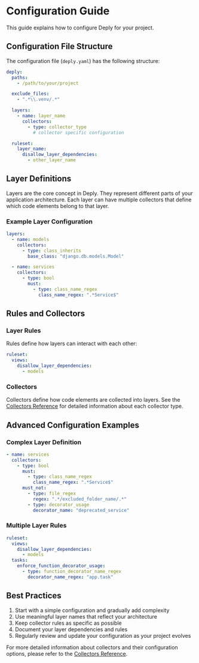 # Configuration Guide

This guide explains how to configure Deply for your project.

## Configuration File Structure

The configuration file (`deply.yaml`) has the following structure:

```yaml
deply:
  paths:
    - /path/to/your/project

  exclude_files:
    - ".*\\.venv/.*"

  layers:
    - name: layer_name
      collectors:
        - type: collector_type
          # collector specific configuration

  ruleset:
    layer_name:
      disallow_layer_dependencies:
        - other_layer_name
```

## Layer Definitions

Layers are the core concept in Deply. They represent different parts of your application architecture. Each layer can have multiple collectors that define which code elements belong to that layer.

### Example Layer Configuration

```yaml
layers:
  - name: models
    collectors:
      - type: class_inherits
        base_class: "django.db.models.Model"

  - name: services
    collectors:
      - type: bool
        must:
          - type: class_name_regex
            class_name_regex: ".*Service$"
```

## Rules and Collectors

### Layer Rules

Rules define how layers can interact with each other:

```yaml
ruleset:
  views:
    disallow_layer_dependencies:
      - models
```

### Collectors

Collectors define how code elements are collected into layers. See the [Collectors Reference](collectors.md) for detailed information about each collector type.

## Advanced Configuration Examples

### Complex Layer Definition

```yaml
- name: services
  collectors:
    - type: bool
      must:
        - type: class_name_regex
          class_name_regex: ".*Service$"
      must_not:
        - type: file_regex
          regex: ".*/excluded_folder_name/.*"
        - type: decorator_usage
          decorator_name: "deprecated_service"
```

### Multiple Layer Rules

```yaml
ruleset:
  views:
    disallow_layer_dependencies:
      - models
  tasks:
    enforce_function_decorator_usage:
      - type: function_decorator_name_regex
        decorator_name_regex: "app.task"
```

## Best Practices

1. Start with a simple configuration and gradually add complexity
2. Use meaningful layer names that reflect your architecture
3. Keep collector rules as specific as possible
4. Document your layer dependencies and rules
5. Regularly review and update your configuration as your project evolves

For more detailed information about collectors and their configuration options, please refer to the [Collectors Reference](collectors.md). 